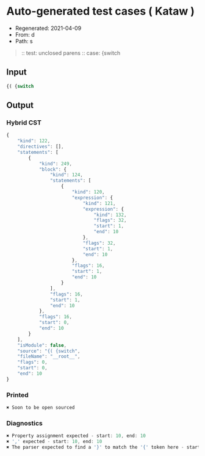 # Auto-generated test cases ( Kataw )
- Regenerated: 2021-04-09
- From: d
- Path: s
> :: test: unclosed parens
> :: case: {switch
## Input

`````js
{( {switch
`````

## Output

### Hybrid CST

```javascript
{
    "kind": 122,
    "directives": [],
    "statements": [
        {
            "kind": 249,
            "block": {
                "kind": 124,
                "statements": [
                    {
                        "kind": 120,
                        "expression": {
                            "kind": 121,
                            "expression": {
                                "kind": 132,
                                "flags": 32,
                                "start": 1,
                                "end": 10
                            },
                            "flags": 32,
                            "start": 1,
                            "end": 10
                        },
                        "flags": 16,
                        "start": 1,
                        "end": 10
                    }
                ],
                "flags": 16,
                "start": 1,
                "end": 10
            },
            "flags": 16,
            "start": 0,
            "end": 10
        }
    ],
    "isModule": false,
    "source": "{( {switch",
    "fileName": "__root__",
    "flags": 0,
    "start": 0,
    "end": 10
}
```

### Printed

```javascript
✖ Soon to be open sourced
```

### Diagnostics

```javascript
✖ Property assignment expected - start: 10, end: 10
✖ ',' expected - start: 10, end: 10
✖ The parser expected to find a '}' to match the '{' token here - start: 10, end: 10

```

